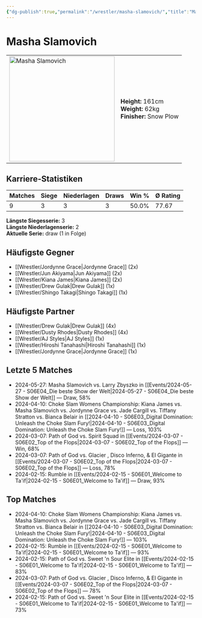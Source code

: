 ```yaml
---
{"dg-publish":true,"permalink":"/wrestler/masha-slamovich/","title":"Masha Slamovich","tags":["wrestler"],"noteIcon":""}
---
```



# Masha Slamovich

<table>
        <tr>
        <td><img src="https://github.com/CptSpaulding1980/choke-slam-wrestling/releases/download/images/Masha_Slamovich.png" width="280" alt="Masha Slamovich"></td>
        <td>
        <b>Height:</b> 161cm<br>
        <b>Weight:</b> 62kg<br>
        <b>Finisher:</b> Snow Plow<br>
        </td>
        </tr>
        </table>
        

## Karriere-Statistiken

| Matches | Siege | Niederlagen | Draws | Win % | Ø Rating |
|---------|-------|-------------|-------|-------|-----------|
| 9 | 3 | 3 | 3 | 50.0% | 77.67 |

**Längste Siegesserie:** 3<br>**Längste Niederlagenserie:** 2<br>**Aktuelle Serie:** draw (1 in Folge)


## Häufigste Gegner
- [[Wrestler/Jordynne Grace\|Jordynne Grace]] (2x)
- [[Wrestler/Jun Akiyama\|Jun Akiyama]] (2x)
- [[Wrestler/Kiana James\|Kiana James]] (2x)
- [[Wrestler/Drew Gulak\|Drew Gulak]] (1x)
- [[Wrestler/Shingo Takagi\|Shingo Takagi]] (1x)

## Häufigste Partner
- [[Wrestler/Drew Gulak\|Drew Gulak]] (4x)
- [[Wrestler/Dusty Rhodes\|Dusty Rhodes]] (4x)
- [[Wrestler/AJ Styles\|AJ Styles]] (1x)
- [[Wrestler/Hiroshi Tanahashi\|Hiroshi Tanahashi]] (1x)
- [[Wrestler/Jordynne Grace\|Jordynne Grace]] (1x)

## Letzte 5 Matches
- 2024-05-27: Masha Slamovich vs. Larry Zbyszko in [[Events/2024-05-27 - S06E04_Die beste Show der Welt\|2024-05-27 - S06E04_Die beste Show der Welt]] — Draw, 58%
- 2024-04-10: Choke Slam Womens Championship: Kiana James vs. Masha Slamovich vs. Jordynne Grace vs. Jade Cargill vs. Tiffany Stratton vs. Bianca Belair in [[2024-04-10 - S06E03_Digital Domination: Unleash the Choke Slam Fury!\|2024-04-10 - S06E03_Digital Domination: Unleash the Choke Slam Fury!]] — Loss, 103%
- 2024-03-07: Path of God vs. Spirit Squad in [[Events/2024-03-07 - S06E02_Top of the Flops\|2024-03-07 - S06E02_Top of the Flops]] — Win, 68%
- 2024-03-07: Path of God vs. Glacier , Disco Inferno, & El Gigante in [[Events/2024-03-07 - S06E02_Top of the Flops\|2024-03-07 - S06E02_Top of the Flops]] — Loss, 78%
- 2024-02-15: Rumble in [[Events/2024-02-15 - S06E01_Welcome to Ta'if\|2024-02-15 - S06E01_Welcome to Ta'if]] — Draw, 93%

## Top Matches
- 2024-04-10: Choke Slam Womens Championship: Kiana James vs. Masha Slamovich vs. Jordynne Grace vs. Jade Cargill vs. Tiffany Stratton vs. Bianca Belair in [[2024-04-10 - S06E03_Digital Domination: Unleash the Choke Slam Fury!\|2024-04-10 - S06E03_Digital Domination: Unleash the Choke Slam Fury!]] — 103%
- 2024-02-15: Rumble in [[Events/2024-02-15 - S06E01_Welcome to Ta'if\|2024-02-15 - S06E01_Welcome to Ta'if]] — 93%
- 2024-02-15: Path of God vs. Sweet 'n Sour Elite in [[Events/2024-02-15 - S06E01_Welcome to Ta'if\|2024-02-15 - S06E01_Welcome to Ta'if]] — 83%
- 2024-03-07: Path of God vs. Glacier , Disco Inferno, & El Gigante in [[Events/2024-03-07 - S06E02_Top of the Flops\|2024-03-07 - S06E02_Top of the Flops]] — 78%
- 2024-02-15: Path of God vs. Sweet 'n Sour Elite in [[Events/2024-02-15 - S06E01_Welcome to Ta'if\|2024-02-15 - S06E01_Welcome to Ta'if]] — 73%
